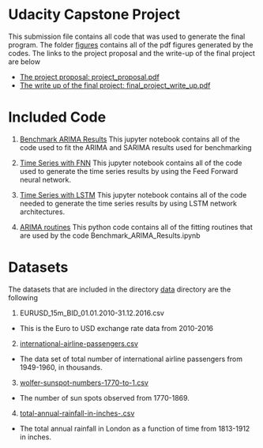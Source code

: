 # Udacity Capstone Project

This submission file contains all code that was used to generate the final program. The folder [figures](/figures)
contains all of the pdf figures generated by the codes. The links to the project proposal and the write-up of the final 
project are below

* [The project proposal: project_proposal.pdf](/project_proposal.pdf)
* [The write up of the final project: final_project_write_up.pdf](/final_project_write_up.pdf) 

# Included Code
1. [Benchmark ARIMA Results](Benchmark_ARIMA_Results.ipynb)
This jupyter notebook contains all of the code used to fit the ARIMA and SARIMA results
used for benchmarking 

2. [Time Series with FNN](Time_Series_with_FNN.ipynb)
This jupyter notebook contains all of the code used to generate the time series
results by using the Feed Forward neural network.

3. [Time Series with LSTM](Time_Series_with_LSTM.ipynb)
This jupyter notebook contains all of the code needed to generate the time series results
by using LSTM network architectures.

4. [ARIMA routines](ARIMA_routines.py)
This python code contains all of the fitting routines that are used by
the code Benchmark_ARIMA_Results.ipynb

# Datasets
The datasets that are included in the directory [data](/data) directory are the following
1. EURUSD_15m_BID_01.01.2010-31.12.2016.csv  
* This is the Euro to USD exchange rate data from 2010-2016  

2. [international-airline-passengers.csv](/data/international-airline-passengers.csv)
* The data set of total number of international airline passengers from 1949-1960,
in thousands.  

3. [wolfer-sunspot-numbers-1770-to-1.csv](/data/wolfer-sunspot-numbers-1770-to-1.csv)
* The number of sun spots observed from 1770-1869.

4. [total-annual-rainfall-in-inches-.csv](/data/total-annual-rainfall-in-inches-.csv)
* The total annual rainfall in London as a function of time from 1813-1912 in inches.

